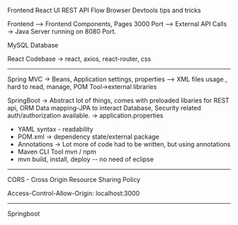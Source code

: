 Frontend React UI
REST API Flow
Browser Devtools tips and tricks

Frontend --> Frontend Components, Pages 3000 Port --> External API Calls -> Java Server running on 8080 Port.

MySQL Database

React Codebase -> react, axios, react-router, css

-----------

Spring MVC -> Beans, Application settings, properties --> XML files usage , hard to read, manage, POM Tool->external libraries

SpringBoot -> Abstract lot of things, comes with preloaded libaries for REST api, ORM Data mapping-JPA to interact Database, Security related auth/authorization available. -> application.properties 
- YAML syntax - readability
- POM.xml -> dependency state/external package
- Annotations -> Lot more of code had to be written, but using annotations
- Maven CLI Tool mvn / npm
- mvn build, install, deploy -- no need of eclipse

-------

CORS - Cross Origin Resource Sharing Policy


Access-Control-Allow-Origin: localhost:3000

----------
Springboot
